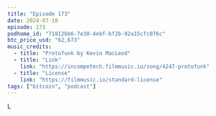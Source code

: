 ```yaml
---
title: "Episode 173"
date: 2024-07-10
episode: 173
podhome_id: "71812bb6-7e30-4ebf-bf2b-92a15cfc076c"
btc_price_usd: "62,673"
music_credits:
  - title: "Protofunk by Kevin MacLeod"
  - title: "Link"
    link: "https://incompetech.filmmusic.io/song/4247-protofunk"
  - title: "License"
    link: "https://filmmusic.io/standard-license"
tags: ["bitcoin", "podcast"]
---
```


L